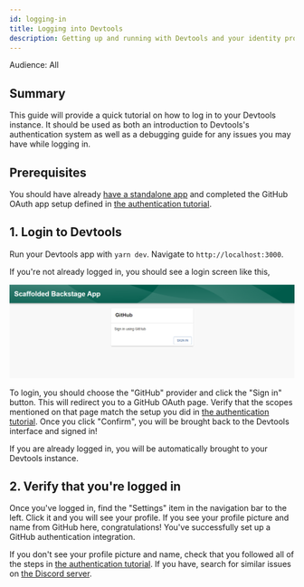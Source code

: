 ```yaml
---
id: logging-in
title: Logging into Devtools
description: Getting up and running with Devtools and your identity provider
---
```


Audience: All

## Summary

This guide will provide a quick tutorial on how to log in to your Devtools instance. It should be used as both an introduction to Devtools's authentication system as well as a debugging guide for any issues you may have while logging in.

## Prerequisites

You should have already [have a standalone app](./index.md) and completed the GitHub OAuth app setup defined in [the authentication tutorial](./config/authentication.md).

## 1. Login to Devtools

Run your Devtools app with `yarn dev`. Navigate to `http://localhost:3000`.

If you're not already logged in, you should see a login screen like this,

![Screenshot of the login screen](../assets/getting-started/login-screen.png)

To login, you should choose the "GitHub" provider and click the "Sign in" button. This will redirect you to a GitHub OAuth page. Verify that the scopes mentioned on that page match the setup you did in [the authentication tutorial](./config/authentication.md). Once you click "Confirm", you will be brought back to the Devtools interface and signed in!

If you are already logged in, you will be automatically brought to your Devtools instance.

## 2. Verify that you're logged in

Once you've logged in, find the "Settings" item in the navigation bar to the left. Click it and you will see your profile. If you see your profile picture and name from GitHub here, congratulations! You've successfully set up a GitHub authentication integration.

<!-- Would like to have more FAQs here for help instead of funneling to Discord -->

If you don't see your profile picture and name, check that you followed all of the steps in [the authentication tutorial](./config/authentication.md). If you have, search for similar issues on [the Discord server](https://discord.gg/devtools-687207715902193673).
